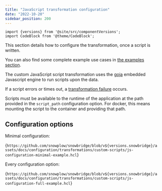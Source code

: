 ```yaml
---
title: "JavaScript transformation configuration"
date: "2022-10-20"
sidebar_position: 200
---
```


```mdx-code-block
import {versions} from '@site/src/componentVersions';
import CodeBlock from '@theme/CodeBlock';
```

This section details how to configure the transformation, once a script is written.

You can also find some complete example use cases in [the examples section](../examples/index.md).

The custom JavaScript script transformation uses the [goja](https://pkg.go.dev/github.com/dop251/goja) embedded Javascript engine to run scripts upon the data.

If a script errors or times out, a [transformation failure](/docs/destinations/forwarding-events/snowbridge/concepts/failure-model/index.md#transformation-failure) occurs.

Scripts must be available to the runtime of the application at the path provided in the `script_path` configuration option. For docker, this means mounting the script to the container and providing that path.

## Configuration options

Minimal configuration:

<CodeBlock language="hcl" reference>{`
https://github.com/snowplow/snowbridge/blob/v${versions.snowbridge}/assets/docs/configuration/transformations/custom-scripts/js-configuration-minimal-example.hcl
`}</CodeBlock>

Every configuration option:

<CodeBlock language="hcl" reference>{`
https://github.com/snowplow/snowbridge/blob/v${versions.snowbridge}/assets/docs/configuration/transformations/custom-scripts/js-configuration-full-example.hcl
`}</CodeBlock>
